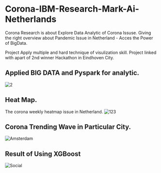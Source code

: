 # Corona-IBM-Research-Mark-Ai-Netherlands

Corona Research is about Explore Data Analytic of Corona Issuse. 
Giving the right overview about Pandemic Issue in Netherland - Acces the Power of BigData. 

Project Apply multiple and hard technique of visulization skill. 
Project linked with apart of 2nd winner Hackathon in Eindhoven City. 
## Applied BIG DATA and Pyspark for analytic. 

![2](https://user-images.githubusercontent.com/50198601/112745184-dbce3700-8fa6-11eb-9869-6de6b2978efe.jpg)

## Heat Map. 
The corona weekly heatmap issue in Netherland. 
![123](https://user-images.githubusercontent.com/50198601/113569444-d316da00-9612-11eb-9374-eaf9366d914f.PNG)
## Corona Trending Wave in Particular City. 
![Amsterdam](https://user-images.githubusercontent.com/50198601/113569446-d4480700-9612-11eb-9c76-865de3b1dd57.PNG)
## Result of Using XGBoost 
![Social](https://user-images.githubusercontent.com/50198601/113569447-d611ca80-9612-11eb-9f3f-eb064e74f874.PNG)

